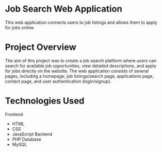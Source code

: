 # Job Search Web Application
This web application connects users to job listings and allows them to apply for jobs online.

# Project Overview
The aim of this project was to create a job search platform where users can search for available job opportunities, view detailed descriptions, and apply for jobs directly on the website. The web application consists of several pages, including a homepage, job listings/search page, applications page, contact page, and user authentication (login/signup).

# Technologies Used
  Frontend
  - HTML
  - CSS
  - JavaScript
  Backend
  - PHP
  Database
  - MySQL
